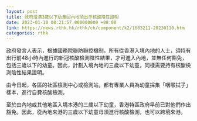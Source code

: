 ```yaml
---
layout: post
title: 政府澄清3歲以下幼童回內地須出示核酸陰性證明
date: 2023-01-10 08:21:57.000000000 +08:00
link: https://news.rthk.hk/rthk/ch/component/k2/1683211-20230110.htm
categories: rthk
---
```


政府發言人表示，根據國務院聯防聯控機制，所有從香港入境內地的人士，須持有出行前48小時內進行的新冠核酸檢測陰性結果，才可進入內地，並無任何豁免，包括三歲以下的幼童。因此，計劃入境內地的三歲以下幼童，同樣需要持有核酸檢測陰性結果證明。

由今日起，各區的社區檢測中心或檢測站，都有專業人員為幼童採集「咽喉拭子」樣本，進行自費核酸檢測。

至於由內地或其他地區入境本港的三歲以下幼童，香港特區政府早前已對他們作出豁免。因此，從內地來港的三歲以下幼童毋須進行核酸檢測，也可以跨境來港。
